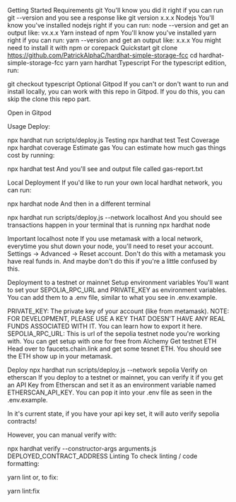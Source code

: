 Getting Started
Requirements
git
You'll know you did it right if you can run git --version and you see a response like git version x.x.x
Nodejs
You'll know you've installed nodejs right if you can run:
node --version and get an output like: vx.x.x
Yarn instead of npm
You'll know you've installed yarn right if you can run:
yarn --version and get an output like: x.x.x
You might need to install it with npm or corepack
Quickstart
git clone https://github.com/PatrickAlphaC/hardhat-simple-storage-fcc
cd hardhat-simple-storage-fcc
yarn
yarn hardhat
Typescript
For the typescript edition, run:

git checkout typescript
Optional Gitpod
If you can't or don't want to run and install locally, you can work with this repo in Gitpod. If you do this, you can skip the clone this repo part.

Open in Gitpod

Usage
Deploy:

npx hardhat run scripts/deploy.js
Testing
npx hardhat test
Test Coverage
npx hardhat coverage
Estimate gas
You can estimate how much gas things cost by running:

npx hardhat test
And you'll see and output file called gas-report.txt

Local Deployment
If you'd like to run your own local hardhat network, you can run:

npx hardhat node
And then in a different terminal

npx hardhat run scripts/deploy.js --network localhost
And you should see transactions happen in your terminal that is running npx hardhat node

Important localhost note
If you use metamask with a local network, everytime you shut down your node, you'll need to reset your account. Settings -> Advanced -> Reset account. Don't do this with a metamask you have real funds in. And maybe don't do this if you're a little confused by this.

Deployment to a testnet or mainnet
Setup environment variables
You'll want to set your SEPOLIA_RPC_URL and PRIVATE_KEY as environment variables. You can add them to a .env file, similar to what you see in .env.example.

PRIVATE_KEY: The private key of your account (like from metamask). NOTE: FOR DEVELOPMENT, PLEASE USE A KEY THAT DOESN'T HAVE ANY REAL FUNDS ASSOCIATED WITH IT.
You can learn how to export it here.
SEPOLIA_RPC_URL: This is url of the sepolia testnet node you're working with. You can get setup with one for free from Alchemy
Get testnet ETH
Head over to faucets.chain.link and get some tesnet ETH. You should see the ETH show up in your metamask.

Deploy
npx hardhat run scripts/deploy.js --network sepolia
Verify on etherscan
If you deploy to a testnet or mainnet, you can verify it if you get an API Key from Etherscan and set it as an environment variable named ETHERSCAN_API_KEY. You can pop it into your .env file as seen in the .env.example.

In it's current state, if you have your api key set, it will auto verify sepolia contracts!

However, you can manual verify with:

npx hardhat verify --constructor-args arguments.js DEPLOYED_CONTRACT_ADDRESS
Linting
To check linting / code formatting:

yarn lint
or, to fix:

yarn lint:fix